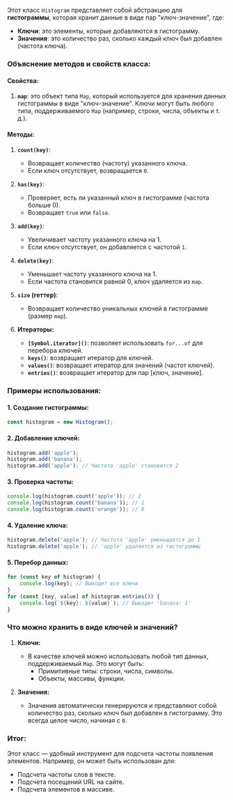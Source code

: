 Этот класс `Histogram` представляет собой абстракцию для **гистограммы**, которая хранит данные в виде пар "ключ-значение", где:

- **Ключи**: это элементы, которые добавляются в гистограмму.
- **Значения**: это количество раз, сколько каждый ключ был добавлен (частота ключа).

### Объяснение методов и свойств класса:

#### **Свойства:**
1. **`map`**: это объект типа `Map`, который используется для хранения данных гистограммы в виде "ключ-значение". Ключи могут быть любого типа, поддерживаемого `Map` (например, строки, числа, объекты и т. д.).

#### **Методы:**
1. **`count(key)`**:
   - Возвращает количество (частоту) указанного ключа.
   - Если ключ отсутствует, возвращается `0`.

2. **`has(key)`**:
   - Проверяет, есть ли указанный ключ в гистограмме (частота больше 0).
   - Возвращает `true` или `false`.

3. **`add(key)`**:
   - Увеличивает частоту указанного ключа на 1.
   - Если ключ отсутствует, он добавляется с частотой `1`.

4. **`delete(key)`**:
   - Уменьшает частоту указанного ключа на 1.
   - Если частота становится равной 0, ключ удаляется из `map`.

5. **`size` (геттер)**:
   - Возвращает количество уникальных ключей в гистограмме (размер `map`).

6. **Итераторы:**
   - **`[Symbol.iterator]()`**: позволяет использовать `for...of` для перебора ключей.
   - **`keys()`**: возвращает итератор для ключей.
   - **`values()`**: возвращает итератор для значений (частот ключей).
   - **`entries()`**: возвращает итератор для пар [ключ, значение].

### Примеры использования:

#### 1. Создание гистограммы:
```javascript
const histogram = new Histogram();
```

#### 2. Добавление ключей:
```javascript
histogram.add('apple');
histogram.add('banana');
histogram.add('apple'); // Частота 'apple' становится 2
```

#### 3. Проверка частоты:
```javascript
console.log(histogram.count('apple')); // 2
console.log(histogram.count('banana')); // 1
console.log(histogram.count('orange')); // 0
```

#### 4. Удаление ключа:
```javascript
histogram.delete('apple'); // Частота 'apple' уменьшается до 1
histogram.delete('apple'); // 'apple' удаляется из гистограммы
```

#### 5. Перебор данных:
```javascript
for (const key of histogram) {
    console.log(key); // Выводит все ключи
}
for (const [key, value] of histogram.entries()) {
    console.log(`${key}: ${value}`); // Выводит 'banana: 1'
}
```

### Что можно хранить в виде ключей и значений?

1. **Ключи:**
   - В качестве ключей можно использовать любой тип данных, поддерживаемый `Map`. Это могут быть:
     - Примитивные типы: строки, числа, символы.
     - Объекты, массивы, функции.

2. **Значения:**
   - Значения автоматически генерируются и представляют собой количество раз, сколько ключ был добавлен в гистограмму. Это всегда целое число, начиная с `0`.

### Итог:
Этот класс — удобный инструмент для подсчета частоты появления элементов. Например, он может быть использован для:
- Подсчета частоты слов в тексте.
- Подсчета посещений URL на сайте.
- Подсчета элементов в массиве.
